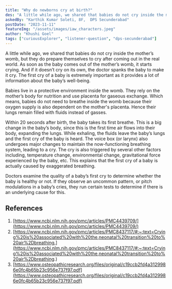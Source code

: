 ```yaml
---
title: "Why do newborns cry at birth?"
des: "A little while ago, we shared that babies do not cry inside the mother’s womb, but they do prepare themselves to cry after coming out in the real world. As soon as the baby comes out of the mother’s womb, it starts crying. And if it doesn’t cry on its own, the doctor spanks the baby to make it cry. The first cry of a baby is extremely important as it provides a lot of information about the baby’s well-being. "
askedBy: "Karthik Kumar Soleti, 8F,  DPS Secunderabad"
postDate: "2023-11-11"
featureImg: "/assets/images/iaw_characters.jpeg"
author: "Khushi Goel"
tags: ["curiousExplorer", "listener-question", "dps-secunderabad"]
---
```

A little while ago, we shared that babies do not cry inside the mother’s womb, but they do prepare themselves to cry after coming out in the real world. As soon as the baby comes out of the mother’s womb, it starts crying. And if it doesn’t cry on its own, the doctor spanks the baby to make it cry. The first cry of a baby is extremely important as it provides a lot of information about the baby’s well-being. 

Babies live in a protective environment inside the womb. They rely on the mother’s body for nutrition and use placenta for gaseous exchange. Which means, babies do not need to breathe inside the womb because their oxygen supply is also dependent on the mother's placenta.  Hence their lungs remain filled with fluids instead of gasses. 

Within 20 seconds after birth, the baby takes its first breathe. This is  a big change in the baby’s body, since this is the first time air flows into their body, expanding the lungs. While exhaling, the fluids leave the baby’s lungs and the first cry of the baby is heard. The voice box (or larynx) also undergoes major changes to maintain the now-functioning breathing system, leading to a cry. The cry is also triggered by several other factors including, temperature change, environmental change, gravitational force experienced by the baby, etc. This explains that the first cry of a baby is actually caused by exaggerated breathing.
 
Doctors examine the quality of a baby’s first cry to determine whether the baby is healthy or not. If they observe an uncommon pattern, or pitch modulations in a baby’s cries, they run certain tests to determine if there is an underlying cause for this. 

## References
1. [https://www.ncbi.nlm.nih.gov/pmc/articles/PMC4439709/](https://www.ncbi.nlm.nih.gov/pmc/articles/PMC4439709/)
2. [https://www.ncbi.nlm.nih.gov/pmc/articles/PMC8437117/#:~:text=Crying%20is%20associated%20with%20the,neonatal%20transition%20to%20air%2Dbreathing.](https://www.ncbi.nlm.nih.gov/pmc/articles/PMC8437117/#:~:text=Crying%20is%20associated%20with%20the,neonatal%20transition%20to%20air%2Dbreathing.)
3. [https://www.osteopathicresearch.org/files/original/c19ccb2fd4a3129986e0fc4b65b23c956e737f97.pdf](https://www.osteopathicresearch.org/files/original/c19ccb2fd4a3129986e0fc4b65b23c956e737f97.pdf)

